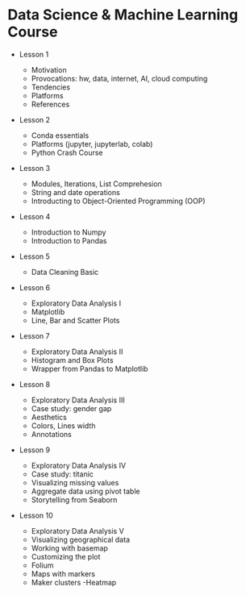 # Data Science & Machine Learning Course

- Lesson 1
  - Motivation
  - Provocations: hw, data, internet, AI, cloud computing
  - Tendencies
  - Platforms
  - References
- Lesson 2
    - Conda essentials
    - Platforms (jupyter, jupyterlab, colab)
    - Python Crash Course
- Lesson 3
    - Modules, Iterations, List Comprehesion
    - String and date operations
    - Introducting to Object-Oriented Programming (OOP)
- Lesson 4
    - Introduction to Numpy
    - Introduction to Pandas
- Lesson 5
    - Data Cleaning Basic
- Lesson 6
    - Exploratory Data Analysis I
    - Matplotlib
    - Line, Bar and Scatter Plots
 - Lesson 7
    - Exploratory Data Analysis II
    - Histogram and Box Plots 
    - Wrapper from Pandas to Matplotlib
- Lesson 8
	- Exploratory Data Analysis III
	- Case study: gender gap
	- Aesthetics
	- Colors, Lines width
	- Annotations
- Lesson 9
	- Exploratory Data Analysis IV
	- Case study: titanic
	- Visualizing missing values
	- Aggregate data using pivot table
	- Storytelling from Seaborn

- Lesson 10
	- Exploratory Data Analysis V
	- Visualizing geographical data
	- Working with basemap
	- Customizing the plot
	- Folium
	- Maps with markers
	- Maker clusters
	-Heatmap

